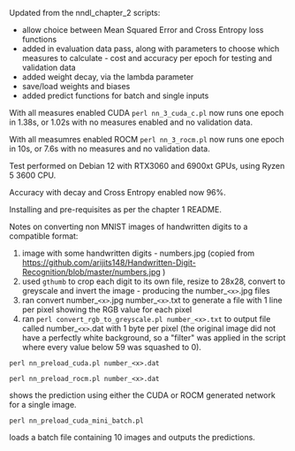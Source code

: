 Updated from the nndl_chapter_2 scripts:

* allow choice between Mean Squared Error and Cross Entropy loss functions
* added in evaluation data pass, along with parameters to choose which measures to calculate - cost and accuracy per epoch for testing and validation data
* added weight decay, via the lambda parameter
* save/load weights and biases
* added predict functions for batch and single inputs

With all measures enabled CUDA `perl nn_3_cuda_c.pl` now runs one epoch in 1.38s, or 1.02s with no measures enabled and no validation data.

With all measumres enabled ROCM `perl nn_3_rocm.pl` now runs one epoch in 10s, or 7.6s with no measures and no validation data.

Test performed on Debian 12 with RTX3060 and 6900xt GPUs, using Ryzen 5 3600 CPU.

Accuracy with decay and Cross Entropy enabled now 96%.

Installing and pre-requisites as per the chapter 1 README.

Notes on converting non MNIST images of handwritten digits to a compatible format:

1. image with some handwritten digits - numbers.jpg (copied from https://github.com/arijits148/Handwritten-Digit-Recognition/blob/master/numbers.jpg )
2. used `gthumb` to crop each digit to its own file, resize to 28x28, convert to greyscale and invert the image - producing the number_`<x>`.jpg files
3. ran convert number_`<x>`.jpg number_`<x>`.txt to generate a file with 1 line per pixel showing the RGB value for each pixel
4. ran `perl convert_rgb_to_greyscale.pl number_<x>.txt` to output file called number_`<x>`.dat with 1 byte per pixel (the original image did not have a perfectly white background, so a "filter" was applied in the script where every value below 59 was squashed to 0).

`perl nn_preload_cuda.pl number_<x>.dat`

`perl nn_preload_rocm.pl number_<x>.dat`

shows the prediction using either the CUDA or ROCM generated network for a single image.

`perl nn_preload_cuda_mini_batch.pl`

loads a batch file containing 10 images and outputs the predictions. 
